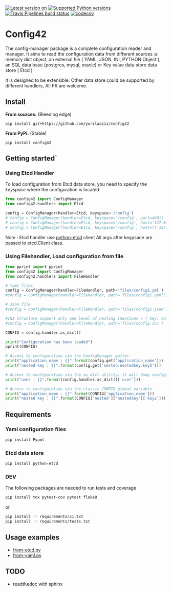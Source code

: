 [![Latest version on](https://badge.fury.io/py/config42.svg)](https://badge.fury.io/py/config42)
[![Supported Python versions](https://img.shields.io/pypi/pyversions/config42.svg)](https://pypi.org/project/config42/)
[![Travis Pipelines build status](https://img.shields.io/travis/com/yurilaaziz/config42.svg)](https://travis-ci.com/yurilaaziz/config42/)
[![codecov](https://codecov.io/gh/yurilaaziz/config42/branch/master/graph/badge.svg)](https://codecov.io/gh/yurilaaziz/config42)
# Config42

The config-manager package is a complete configuration reader and manager. It aims to read the configuration data 
from different sources :a memory dict object, an external file ( YAML, JSON, INI, PYTHON Object ), an SQL data base (postgres, mysql, oracle) 
or Key value data store data store ( Etcd )

It is designed to be extensible. Other data store could be supported by different handlers, All PR are welcome. 

## Install 

**From sources:**  (Bleeding edge)

`pip install git+https://github.com/yurilaaziz/config42`

**From PyPi:** (Stable)

`pip install config42`

## Getting started`
### Using Etcd  Handler 
To load configuration from Etcd data store, you need to specify the *keyspace* where the configuration is located

```python
from config42 import ConfigManager
from config42.handlers import Etcd

config = ConfigManager(handler=Etcd, keyspace='/config')
# config = ConfigManager(handler=Etcd, keyspace='/config', port=4001)
# config = ConfigManager(handler=Etcd, keyspace='/config', host='127.0.0.1', port=4001)
# config = ConfigManager(handler=Etcd, keyspace='/config', host=(('127.0.0.1', 4001), ('127.0.0.1', 4002), ('127.0.0.1', 4003)))

```
Note : Etcd handler use [python-etcd](https://github.com/jplana/python-etcd) client 
All args after keypsace are passed to etcd.Client class. 

### Using Filehandler, Load configuration from file 
```python
from pprint import pprint
from config42 import ConfigManager
from config42.handlers import FileHandler

# Yaml files
config = ConfigManager(handler=FileHandler, path='files/config1.yml')
#config = ConfigManager(handler=FileHandler, path='files/config1.yaml')

# Json file 
#config = ConfigManager(handler=FileHandler, path='files/config1.json')

#INI structure support only one level of nesting (Sections = { key: value }) 
#config = ConfigManager(handler=FileHandler, path='files/config.ini')

CONFIG = config.handler.as_dict()

print("Configuration has been loaded")
pprint(CONFIG)

# Access to configuration via the ConfigManager getter
print("application_name : {}".format(config.get('application_name')))
print("nested key : {}".format(config.get('nested.nestedkey.key2')))

# Access to configuration via the as dict utility; it will dump configuration file to data store if updated
print("user : {}".format(config.handler.as_dict()['user']))

# Access to configuration via the classic CONFIG global variable
print("application_name : {}".format(CONFIG['application_name']))
print("nested key : {}".format(CONFIG['nested']['nestedkey']['key2']))
````


## Requirements
### Yaml configuration files

```bash
pip install Pyaml
```

### Etcd data store 
```bash
pip install python-etcd
```

### DEV 
The following packages are needed to run tests and coverage

```bash
pip install tox pytest-cov pytest flake8
```

or 

```bash
pip install -r requirements/ci.txt
pip install -r requirements/tests.txt
```


## Usage examples

* [from-etcd.py](examples/from-etcd.py)
* [from-yaml.py](examples/from-yaml.py)


## TODO
* readthedoc with sphinx